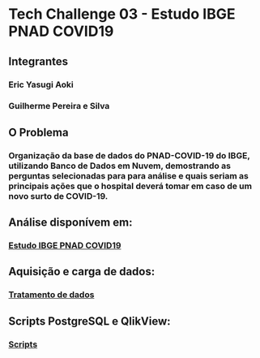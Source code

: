 # Tech Challenge 03 - Estudo IBGE PNAD COVID19

## Integrantes
### Eric Yasugi Aoki
### Guilherme Pereira e Silva

## O Problema
### Organização da base de dados do PNAD-COVID-19 do IBGE, utilizando Banco de Dados em Nuvem, demostrando as perguntas selecionadas para para análise e quais seriam as principais ações que o hospital deverá tomar em caso de um novo surto de COVID-19.

## Análise disponívem em:
### <a href="https://github.com/guipereira42/3DTAT_TC_FIAP_03/blob/main/TC3_-_PNAD_-_COVID19_-_Eric_Aoki_e_Guilherme_Pereira.pdf"> Estudo IBGE PNAD COVID19 </a>

## Aquisição e carga de dados:
### <a href="https://github.com/guipereira42/3DTAT_TC_FIAP_03/blob/main/tratamento_de_dados.ipynb"> Tratamento de dados </a>

## Scripts PostgreSQL e QlikView:
### <a href="https://github.com/guipereira42/3DTAT_TC_FIAP_03/tree/main/Scripts"> Scripts </a>
